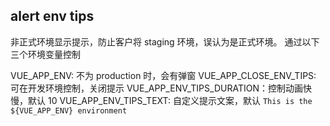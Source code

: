 ## alert env tips
非正式环境显示提示，防止客户将 staging 环境，误认为是正式环境。
通过以下三个环境变量控制

VUE_APP_ENV: 不为 production 时，会有弹窗
VUE_APP_CLOSE_ENV_TIPS: 可在开发环境控制，关闭提示
VUE_APP_ENV_TIPS_DURATION：控制动画快慢，默认 10
VUE_APP_ENV_TIPS_TEXT: 自定义提示文案，默认 `This is the ${VUE_APP_ENV} environment`
